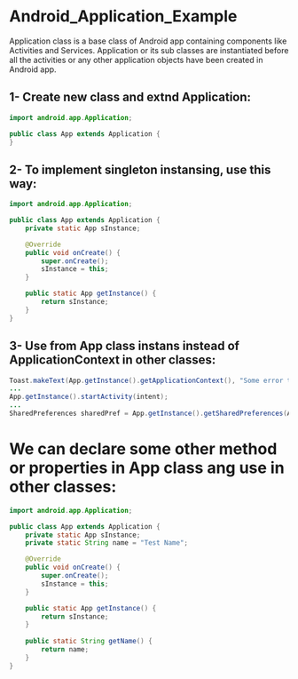 # Android_Application_Example

Application class is a base class of Android app containing components like Activities and Services. Application or its sub classes are instantiated before all the activities or any other application objects have been created in Android app.

## 1- Create new class and extnd Application:
```Java
import android.app.Application;

public class App extends Application {
}
```

## 2- To implement singleton instansing, use this way:
```Java
import android.app.Application;

public class App extends Application {
    private static App sInstance;

    @Override
    public void onCreate() {
        super.onCreate();
        sInstance = this;
    }

    public static App getInstance() {
        return sInstance;
    }
}
```

## 3- Use from App class instans instead of ApplicationContext in other classes:
```Java
Toast.makeText(App.getInstance().getApplicationContext(), "Some error text", Toast.LENGTH_SHORT).show();
...
App.getInstance().startActivity(intent);
...
SharedPreferences sharedPref = App.getInstance().getSharedPreferences(App.getInstance().getString(R.string.some_name), Context.MODE_PRIVATE);
```

# We can declare some other method or properties in App class ang use in other classes:
```Java
import android.app.Application;

public class App extends Application {
    private static App sInstance;
    private static String name = "Test Name";

    @Override
    public void onCreate() {
        super.onCreate();
        sInstance = this;
    }

    public static App getInstance() {
        return sInstance;
    }
    
    public static String getName() {
        return name;
    }
}
```
